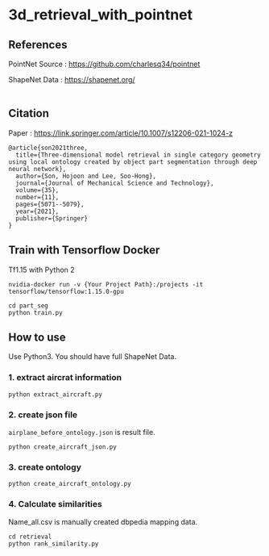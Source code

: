 # 3d_retrieval_with_pointnet
## References
PointNet Source : https://github.com/charlesq34/pointnet

ShapeNet Data : https://shapenet.org/
<br><br>

## Citation
Paper : https://link.springer.com/article/10.1007/s12206-021-1024-z
```
@article{son2021three,
  title={Three-dimensional model retrieval in single category geometry using local ontology created by object part segmentation through deep neural network},
  author={Son, Hojoon and Lee, Soo-Hong},
  journal={Journal of Mechanical Science and Technology},
  volume={35},
  number={11},
  pages={5071--5079},
  year={2021},
  publisher={Springer}
}
```
## Train with Tensorflow Docker
Tf1.15 with Python 2
```
nvidia-docker run -v {Your Project Path}:/projects -it tensorflow/tensorflow:1.15.0-gpu
```

```
cd part_seg
python train.py
```

## How to use
Use Python3. You should have full ShapeNet Data.

### 1. extract aircrat information
```
python extract_aircraft.py
```

### 2. create json file 
`airplane_before_ontology.json` is result file.

```
python create_aircraft_json.py
```

### 3. create ontology
```
python create_aircraft_ontology.py
```

### 4. Calculate similarities
Name_all.csv is manually created dbpedia mapping data.

```
cd retrieval
python rank_similarity.py
```
